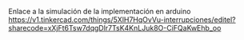Enlace a la simulación de la implementación en arduino
https://v1.tinkercad.com/things/5XlH7HqOvVu-interrupciones/editel?sharecode=xXjFt6Tsw7dqgDlr7TsK4KnLJuk8O-CiFQaKwEhb_oo
